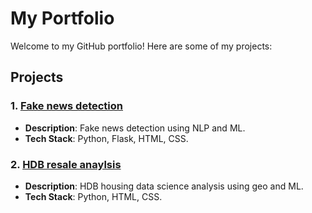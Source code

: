 # My Portfolio

Welcome to my GitHub portfolio! Here are some of my projects:

## Projects

### 1. [Fake news detection](https://github.com/shiro6632/Cavin-FYP)
   - **Description**: Fake news detection using NLP and ML.
   - **Tech Stack**: Python, Flask, HTML, CSS.

### 2. [HDB resale anaylsis](https://github.com/shiro6632/data_science)
   - **Description**: HDB housing data science analysis using geo and ML.
   - **Tech Stack**: Python, HTML, CSS.
